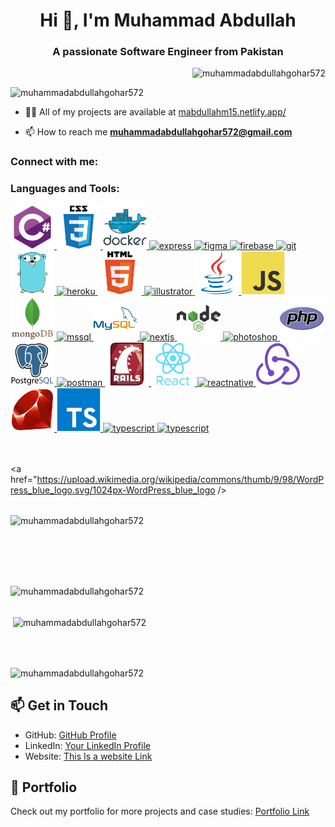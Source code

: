 <h1 align="center">Hi 👋, I'm Muhammad Abdullah</h1>
<h3 align="center">A passionate Software Engineer from Pakistan</h3>

<p align="right"> <img  width="400" src="https://i.pinimg.com/originals/81/17/8b/81178b47a8598f0c81c4799f2cdd4057.gif" alt="muhammadabdullahgohar572" /> </p>


<p align="left"> <img src="https://komarev.com/ghpvc/?username=muhammadabdullahgohar572&label=Profile%20views&color=0e75b6&style=flat" alt="muhammadabdullahgohar572" /> </p>



- 👨‍💻 All of my projects are available at [mabdullahm15.netlify.app/](mabdullahm15.netlify.app/)

- 📫 How to reach me **muhammadabdullahgohar572@gmail.com**

<h3 align="left">Connect with me:</h3>
<p align="left">
</p>

<h3 align="left">Languages and Tools:</h3>
<a href="https://www.w3schools.com/cs/" target="_blank" rel="noreferrer"> 
    <img src="https://raw.githubusercontent.com/devicons/devicon/master/icons/csharp/csharp-original.svg" alt="csharp" width="70" height="70" /> 
</a> 
<a href="https://www.w3schools.com/css/" target="_blank" rel="noreferrer"> 
    <img src="https://raw.githubusercontent.com/devicons/devicon/master/icons/css3/css3-original-wordmark.svg" alt="css3" width="70" height="70" /> 
</a> 
<a href="https://www.docker.com/" target="_blank" rel="noreferrer"> 
    <img src="https://raw.githubusercontent.com/devicons/devicon/master/icons/docker/docker-original-wordmark.svg" alt="docker" width="70" height="70" /> 
</a> 
<a href="https://expressjs.com" target="_blank" rel="noreferrer"> 
    <img src="https://ih1.redbubble.net/image.438908244.6144/bg,f8f8f8-flat,750x,075,f-pad,750x1000,f8f8f8.u2.jpg" alt="express" width="70" height="70" /> 
</a> 
<a href="https://www.figma.com/" target="_blank" rel="noreferrer"> 
    <img src="https://www.vectorlogo.zone/logos/figma/figma-icon.svg" alt="figma" width="70" height="70" /> 
</a> 
<a href="https://firebase.google.com/" target="_blank" rel="noreferrer"> 
    <img src="https://www.vectorlogo.zone/logos/firebase/firebase-icon.svg" alt="firebase" width="70" height="70" /> 
</a> 
<a href="https://git-scm.com/" target="_blank" rel="noreferrer"> 
    <img src="https://www.vectorlogo.zone/logos/git-scm/git-scm-icon.svg" alt="git" width="70" height="70" /> 
</a> 
<a href="https://golang.org" target="_blank" rel="noreferrer"> 
    <img src="https://raw.githubusercontent.com/devicons/devicon/master/icons/go/go-original.svg" alt="go" width="70" height="70" /> 
</a> 
<a href="https://heroku.com" target="_blank" rel="noreferrer"> 
    <img src="https://www.vectorlogo.zone/logos/heroku/heroku-icon.svg" alt="heroku" width="70" height="70" /> 
</a> 
<a href="https://www.w3.org/html/" target="_blank" rel="noreferrer"> 
    <img src="https://raw.githubusercontent.com/devicons/devicon/master/icons/html5/html5-original-wordmark.svg" alt="html5" width="70" height="70" /> 
</a> 
<a href="https://www.adobe.com/in/products/illustrator.html" target="_blank" rel="noreferrer"> 
    <img src="https://www.vectorlogo.zone/logos/adobe_illustrator/adobe_illustrator-icon.svg" alt="illustrator" width="70" height="70" /> 
</a> 
<a href="https://www.java.com" target="_blank" rel="noreferrer"> 
    <img src="https://raw.githubusercontent.com/devicons/devicon/master/icons/java/java-original.svg" alt="java" width="70" height="70" /> 
</a> 
<a href="https://developer.mozilla.org/en-US/docs/Web/JavaScript" target="_blank" rel="noreferrer"> 
    <img src="https://raw.githubusercontent.com/devicons/devicon/master/icons/javascript/javascript-original.svg" alt="javascript" width="70" height="70" /> 
</a> 
<a href="https://www.mongodb.com/" target="_blank" rel="noreferrer"> 
    <img src="https://raw.githubusercontent.com/devicons/devicon/master/icons/mongodb/mongodb-original-wordmark.svg" alt="mongodb" width="70" height="70" /> 
</a> 
<a href="https://www.microsoft.com/en-us/sql-server" target="_blank" rel="noreferrer"> 
    <img src="https://www.svgrepo.com/show/303229/microsoft-sql-server-logo.svg" alt="mssql" width="70" height="70" /> 
</a> 
<a href="https://www.mysql.com/" target="_blank" rel="noreferrer"> 
    <img src="https://raw.githubusercontent.com/devicons/devicon/master/icons/mysql/mysql-original-wordmark.svg" alt="mysql" width="70" height="70" /> 
</a> 
<a href="https://nextjs.org/" target="_blank" rel="noreferrer"> 
    <img src="https://global.discourse-cdn.com/auth0/original/2X/a/ae35edce19e64c53e5d455b22e8a2c82d093d4c9.png" alt="nextjs" width="70" height="70" /> 
</a> 
<a href="https://nodejs.org" target="_blank" rel="noreferrer"> 
    <img src="https://raw.githubusercontent.com/devicons/devicon/master/icons/nodejs/nodejs-original-wordmark.svg" alt="nodejs" width="70" height="70" /> 
</a> 
<a href="https://www.photoshop.com/en" target="_blank" rel="noreferrer"> 
    <img src="https://seeklogo.com/images/A/adobe-photoshop-logo-7B88D7B5AA-seeklogo.com.png" alt="photoshop" width="70" height="70" /> 
</a> 
<a href="https://www.php.net" target="_blank" rel="noreferrer"> 
    <img src="https://raw.githubusercontent.com/devicons/devicon/master/icons/php/php-original.svg" alt="php" width="70" height="70" /> 
</a> 
<a href="https://www.postgresql.org" target="_blank" rel="noreferrer"> 
    <img src="https://raw.githubusercontent.com/devicons/devicon/master/icons/postgresql/postgresql-original-wordmark.svg" alt="postgresql" width="70" height="70" /> 
</a> 
<a href="https://postman.com" target="_blank" rel="noreferrer"> 
    <img src="https://www.vectorlogo.zone/logos/getpostman/getpostman-icon.svg" alt="postman" width="70" height="70" /> 
</a> 
<a href="https://rubyonrails.org" target="_blank" rel="noreferrer"> 
    <img src="https://raw.githubusercontent.com/devicons/devicon/master/icons/rails/rails-original-wordmark.svg" alt="rails" width="70" height="70" /> 
</a> 
<a href="https://reactjs.org/" target="_blank" rel="noreferrer"> 
    <img src="https://raw.githubusercontent.com/devicons/devicon/master/icons/react/react-original-wordmark.svg" alt="react" width="70" height="70" /> 
</a> 
<a href="https://reactnative.dev/" target="_blank" rel="noreferrer"> 
    <img src="https://reactnative.dev/img/header_logo.svg" alt="reactnative" width="70" height="70" /> 
</a> 
<a href="https://redux.js.org" target="_blank" rel="noreferrer"> 
    <img src="https://raw.githubusercontent.com/devicons/devicon/master/icons/redux/redux-original.svg" alt="redux" width="70" height="70" /> 
</a> 
<a href="https://www.ruby-lang.org/en/" target="_blank" rel="noreferrer"> 
    <img src="https://raw.githubusercontent.com/devicons/devicon/master/icons/ruby/ruby-original.svg" alt="ruby" width="70" height="70" /> 
</a> 
<a href="https://www.typescriptlang.org/" target="_blank" rel="noreferrer"> 
    <img src="https://raw.githubusercontent.com/devicons/devicon/master/icons/typescript/typescript-original.svg" alt="typescript" width="70" height="70" /> 
</a> 

<a href="https://assets.vercel.com/image/upload/front/favicon/vercel/180x180.png" rel="noreferrer"> 
    <img src="https://assets.vercel.com/image/upload/front/favicon/vercel/180x180.png" alt="typescript" width="70" height="70" /> 
</a>
<a href="https://assets.vercel.com/image/upload/front/favicon/vercel/180x180.png" rel="noreferrer"> 
    <img src="https://jeancochrane.com/static/images/blog/netlify-identity-dealbreakers/netlify-logo.png" alt="typescript" width="70" height="70" /> 
</a>

<br/><br/>
<a href="https://upload.wikimedia.org/wikipedia/commons/thumb/9/98/WordPress_blue_logo.svg/1024px-WordPress_blue_logo
/>
<br/><br/>
<p><img align="center" src="https://github-readme-stats.vercel.app/api/top-langs?username=muhammadabdullahgohar572&show_icons=true&locale=en&layout=compact" alt="muhammadabdullahgohar572" /></p>
 

<br/><br/><br/><br/>

<p><img align="left" src="https://github-readme-stats.vercel.app/api/top-langs?username=muhammadabdullahgohar572&show_icons=true&locale=en&layout=compact" alt="muhammadabdullahgohar572" /></p>
<br/><br/>
<p>&nbsp;<img align="center" src="https://github-readme-stats.vercel.app/api?username=muhammadabdullahgohar572&show_icons=true&locale=en" alt="muhammadabdullahgohar572" /></p>
<br/><br/>
<p><img align="center" src="https://github-readme-streak-stats.herokuapp.com/?user=muhammadabdullahgohar572&" alt="muhammadabdullahgohar572" /></p>




## 📫 Get in Touch

- GitHub: [GitHub Profile](https://github.com/muhammadabdullahgohar572)
- LinkedIn: [Your LinkedIn Profile](https://www.linkedin.com/in/muhammad-abdullah-gohar-44b7502a2/)
- Website: [This Is a website Link](https://mabdullahm14.netlify.app/)

## 🎨 Portfolio

Check out my portfolio for more projects and case studies: [Portfolio Link](link_to_your_portfolio)
